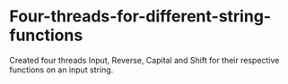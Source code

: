 # Four-threads-for-different-string-functions
Created four threads Input, Reverse, Capital and Shift for their respective functions on an input string.
